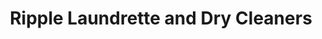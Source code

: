 ---
title: "Ripple Laundrette and Dry Cleaners"
url: /barking/ripple-laundrette-and-dry-cleaners/
shop: laundry
---